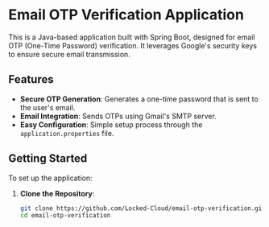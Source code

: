 # Email OTP Verification Application

This is a Java-based application built with Spring Boot, designed for email OTP (One-Time Password) verification. It leverages Google's security keys to ensure secure email transmission.

## Features

- **Secure OTP Generation**: Generates a one-time password that is sent to the user's email.
- **Email Integration**: Sends OTPs using Gmail's SMTP server.
- **Easy Configuration**: Simple setup process through the `application.properties` file.

## Getting Started

To set up the application:

1. **Clone the Repository**:
   ```bash
   git clone https://github.com/Locked-Cloud/email-otp-verification.git
   cd email-otp-verification
